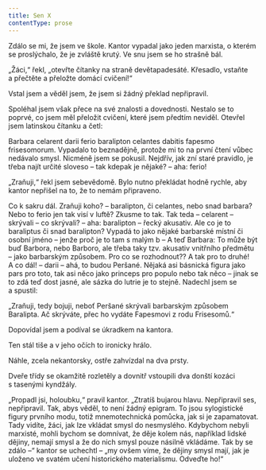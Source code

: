 ```yaml
---
title: Sen X
contentType: prose
---
```


Zdálo se mi, že jsem ve škole. Kantor vypadal jako jeden marxista, o kterém se proslýchalo, že je zvláště krutý. Ve snu jsem se ho strašně bál.

„Žáci,“ řekl, „otevřte čítanky na straně devětapadesáté. Křesadlo, vstaňte a přečtěte a přeložte domácí cvičení!“

Vstal jsem a věděl jsem, že jsem si žádný překlad ne­připravil.

Spoléhal jsem však přece na své znalosti a dovednosti. Nestalo se to poprvé, co jsem měl přeložit cvičení, které jsem předtím neviděl. Otevřel jsem latinskou čítanku a četl:

Barbara celarent darii ferio baralipton celantes dabitis fapesmo frisesomorum. Vypadalo to beznadějně, protože mi to na první čtení vůbec nedávalo smysl. Nicméně jsem se pokusil. Nejdřív, jak zní staré pravidlo, je třeba najít určité sloveso – tak kdepak je nějaké? – aha: ferio!

„Zraňuji,“ řekl jsem sebevědomě. Bylo nutno překládat hodně rychle, aby kantor nepřišel na to, že to nemám připraveno.

Co k sakru dál. Zraňuji koho? – baralipton, či celantes, nebo snad barbara? Nebo to ferio jen tak visí v luftě? Zkusme to tak. Tak teda – celarent – skrývali – co skrývali? – aha: baralipton – řecký akusativ. Ale co je to baraliptus či snad baralipton? Vypadá to jako nějaké barbarské místní či osobní jméno – jenže proč je to tam s malým b – A teď Barbara: To může být buď Barbora, nebo Barboro, ale třeba taky tzv. akusativ vnitřního předmětu – jako barbarským způsobem. Pro co se rozhodnout?? A tak pro to druhé! A co dál! – darii – ahá, to budou Peršané. Nějaká asi básnická figura jako pars pro toto, tak asi něco jako princeps pro populo nebo tak něco – jinak se to zdá teď dost jasné, ale sázka do lutrie je to stejně. Nadechl jsem se a spustil:

„Zraňuji, tedy bojuji, neboť Peršané skrývali barbarským způsobem Baralipta. Ač skrýváte, přec ho vydáte Fapes­movi z rodu Frisesomů.“

Dopovídal jsem a podíval se úkradkem na kantora.

Ten stál tiše a v jeho očích to ironicky hrálo.

Náhle, zcela nekantorsky, ostře zahvízdal na dva prsty.

Dveře třídy se okamžitě rozletěly a dovnitř vstoupili dva donští kozáci s tasenými kyndžály.

„Propadl jsi, holoubku,“ pravil kantor. „Ztratíš bujarou hlavu. Nepřipravil ses, nepřipravil. Tak, abys věděl, to není žádný epi­gram. To jsou sylogistické figury prvního modu, totiž mnemotechnická pomůcka, jak si je zapamatovat. Tady vidíte, žáci, jak lze vkládat smysl do nesmyslého. Kdybychom nebyli marxisté, mohli bychom se domnívat, že děje kolem nás, například lidské dějiny, nemají smysl a že do nich smysl pouze násilně vkládáme. Tak by se zdálo –“ kantor se uchechtl – „my ovšem víme, že dějiny smysl mají, jak je uloženo ve svatém učení historického materialismu. Odveďte ho!“
